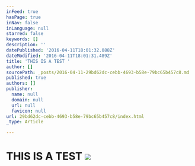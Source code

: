 ```yaml
---
inFeed: true
hasPage: true
inNav: false
inLanguage: null
starred: false
keywords: []
description: ''
datePublished: '2016-04-11T18:01:32.088Z'
dateModified: '2016-04-11T18:01:31.489Z'
title: 'THIS IS A TEST '
author: []
sourcePath: _posts/2016-04-11-29bd62dc-cebb-4693-b58e-79bc65b457c8.md
published: true
authors: []
publisher:
  name: null
  domain: null
  url: null
  favicon: null
url: 29bd62dc-cebb-4693-b58e-79bc65b457c8/index.html
_type: Article

---
```

# THIS IS A TEST ![](https://the-grid-user-content.s3-us-west-2.amazonaws.com/d6745989-d665-43c9-bd00-904d276043ec.jpg)
